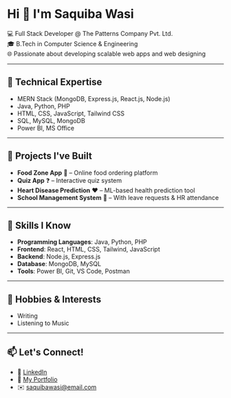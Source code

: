# Hi 👋 I'm Saquiba Wasi

💻 Full Stack Developer @ The Patterns Company Pvt. Ltd.  
🎓 B.Tech in Computer Science & Engineering  
🌐 Passionate about developing scalable web apps and web designing

---

## 🧠 Technical Expertise

- MERN Stack (MongoDB, Express.js, React.js, Node.js)  
- Java, Python, PHP  
- HTML, CSS, JavaScript, Tailwind CSS  
- SQL, MySQL, MongoDB  
- Power BI, MS Office

---

## 💼 Projects I've Built

- **Food Zone App** 🍔 – Online food ordering platform  
- **Quiz App** ❓ – Interactive quiz system  
- **Heart Disease Prediction** ❤️ – ML-based health prediction tool  
- **School Management System** 🏫 – With leave requests & HR attendance

---

## 🎯 Skills I Know

- **Programming Languages**: Java, Python, PHP  
- **Frontend**: React, HTML, CSS, Tailwind, JavaScript  
- **Backend**: Node.js, Express.js  
- **Database**: MongoDB, MySQL  
- **Tools**: Power BI, Git, VS Code, Postman

---

## 🎨 Hobbies & Interests

- Writing    
- Listening to Music   

---

## 📫 Let's Connect!

- 💼 [LinkedIn](https://www.linkedin.com/in/saquiba-wasi)  
- 📂 [My Portfolio](https://your-portfolio-link.com)  
- ✉️ saquibawasi@email.com

